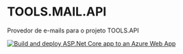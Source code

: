 # TOOLS.MAIL.API
Provedor de e-mails para o projeto TOOLS.API

[![Build and deploy ASP.Net Core app to an Azure Web App](https://github.com/LeonardoFerreira1209/TOOLS.MAIL.API/actions/workflows/deployment.yml/badge.svg)](https://github.com/LeonardoFerreira1209/TOOLS.MAIL.API/actions/workflows/deployment.yml)

